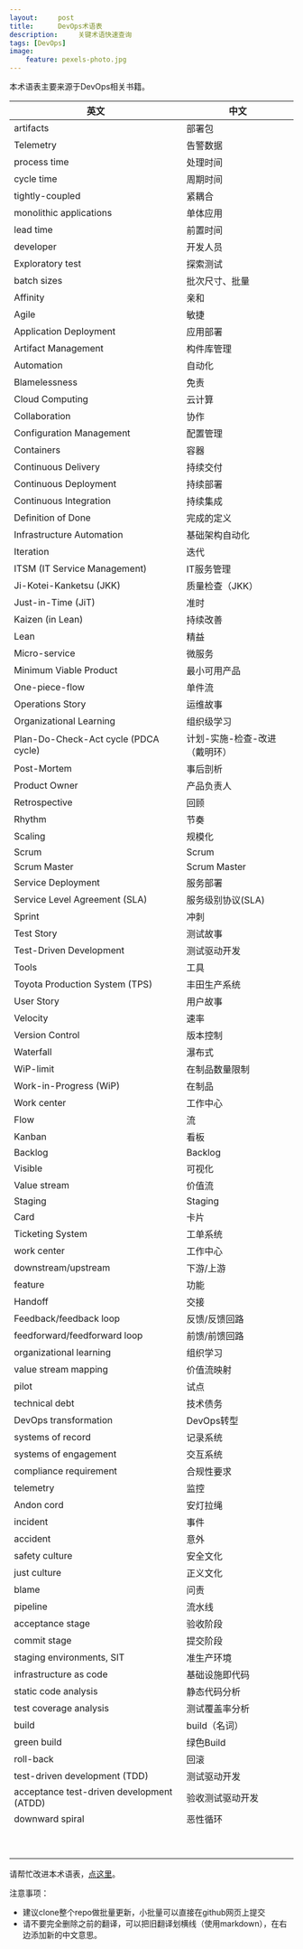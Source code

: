 ```yaml
---
layout:     post
title:      DevOps术语表
description:     关键术语快速查询 
tags: [DevOps]
image:
    feature: pexels-photo.jpg
---
```


本术语表主要来源于DevOps相关书籍。

| 英文 | 中文 |
| --- | --- |
| artifacts  |  部署包 |
| Telemetry | 告警数据 
| process time | 处理时间
| cycle time  | 周期时间
| tightly-coupled  | 紧耦合
| monolithic applications  | 单体应用
| lead time  | 前置时间|
| developer  | 开发人员
| Exploratory test  | 探索测试
| batch sizes  | 批次尺寸、批量
| Affinity | 亲和
| Agile | 敏捷
| Application Deployment | 应用部署
| Artifact Management | 构件库管理
| Automation | 自动化
| Blamelessness | 免责
| Cloud Computing | 云计算
| Collaboration | 协作
| Configuration Management | 配置管理
| Containers | 容器
| Continuous Delivery | 持续交付
| Continuous Deployment | 持续部署
| Continuous Integration | 持续集成
| Definition of Done | 完成的定义
| Infrastructure Automation | 基础架构自动化
| Iteration | 迭代
| ITSM (IT Service Management) | IT服务管理
| Ji-Kotei-Kanketsu (JKK) | 质量检查（JKK）
| Just-in-Time (JiT) | 准时
| Kaizen (in Lean) | 持续改善
| Lean | 精益
| Micro-service | 微服务
| Minimum Viable Product | 最小可用产品
| One-piece-flow |单件流
| Operations Story | 运维故事
| Organizational Learning | 组织级学习
| Plan-Do-Check-Act cycle (PDCA cycle) | 计划-实施-检查-改进 （戴明环）
| Post-Mortem | 事后剖析
| Product Owner  | 产品负责人
| Retrospective | 回顾
| Rhythm  | 节奏
| Scaling  | 规模化
| Scrum | Scrum
| Scrum Master  | Scrum Master
| Service Deployment | 服务部署
| Service Level Agreement (SLA) | 服务级别协议(SLA)
| Sprint | 冲刺
| Test Story | 测试故事
| Test-Driven Development | 测试驱动开发
| Tools | 工具
| Toyota Production System (TPS) | 丰田生产系统
| User Story | 用户故事
| Velocity  | 速率
| Version Control | 版本控制
| Waterfall | 瀑布式
| WiP-limit | 在制品数量限制
| Work-in-Progress (WiP) | 在制品
| Work center | 工作中心
| Flow | 流
| Kanban | 看板
| Backlog | Backlog
| Visible | 可视化
| Value stream | 价值流
| Staging | Staging
| Card | 卡片
| Ticketing System | 工单系统
| work center | 工作中心
| downstream/upstream | 下游/上游
| feature | 功能
| Handoff | 交接
| Feedback/feedback loop | 反馈/反馈回路
| feedforward/feedforward loop | 前馈/前馈回路
| organizational learning | 组织学习
| value stream mapping | 价值流映射
| pilot | 试点
| technical debt | 技术债务
| DevOps transformation | DevOps转型
| systems of record | 记录系统
| systems of engagement | 交互系统
| compliance requirement | 合规性要求
| telemetry | 监控
| Andon cord | 安灯拉绳
| incident | 事件
| accident | 意外
| safety culture | 安全文化
| just culture | 正义文化
| blame | 问责
| pipeline | 流水线
| acceptance stage | 验收阶段
| commit stage | 提交阶段
| staging environments, SIT | 准生产环境
| infrastructure as code | 基础设施即代码
| static code analysis | 静态代码分析
| test coverage analysis | 测试覆盖率分析
| build | build（名词）
| green build | 绿色Build
| roll-back | 回滚
| test-driven development (TDD) | 测试驱动开发
| acceptance test-driven development (ATDD) | 验收测试驱动开发
| downward spiral | 恶性循环
|  | 
|  | 
|  | 
|  | 
|  | 
|  | 
|  | 
|  | 
|  | 


请帮忙改进本术语表，[点这里](https://github.com/martinliu/martinliu.github.io/blob/master/_posts/2017-01-07-devops-glossary.md)。

注意事项：

* 建议clone整个repo做批量更新，小批量可以直接在github网页上提交
* 请不要完全删除之前的翻译，可以把旧翻译划横线（使用markdown），在右边添加新的中文意思。

